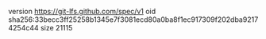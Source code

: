 version https://git-lfs.github.com/spec/v1
oid sha256:33becc3ff25258b1345e7f3081ecd80a0ba8f1ec917309f202dba92174254c44
size 21115
